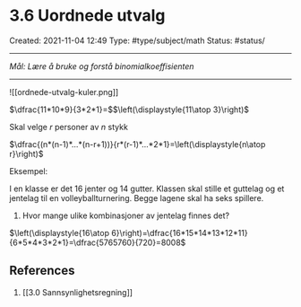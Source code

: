 # 3.6 Uordnede utvalg
Created: 2021-11-04 12:49
Type: #type/subject/math 
Status: #status/

---

*Mål: Lære å bruke og forstå binomialkoeffisienten*

---

![[ordnede-utvalg-kuler.png]]

$\dfrac{11*10*9}{3*2*1}=$$\left(\displaystyle{11\atop 3}\right)$

Skal velge $r$ personer av $n$ stykk

$\dfrac{(n*(n-1)*...*(n-r+1))}{r*(r-1)*...*2*1}=\left(\displaystyle{n\atop r}\right)$

Eksempel:

I en klasse er det 16 jenter og 14 gutter. Klassen skal stille et guttelag og et jentelag til en volleyballturnering. Begge lagene skal ha seks spillere.

1) Hvor mange ulike kombinasjoner av jentelag finnes det?

$\left(\displaystyle{16\atop 6}\right)=\dfrac{16*15*14*13*12*11}{6*5*4*3*2*1}=\dfrac{5765760}{720}=8008$

## References
1. [[3.0 Sannsynlighetsregning]]